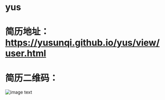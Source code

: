 # yus
# 简历地址：https://yusunqi.github.io/yus/view/user.html

# 简历二维码：
![image text](https://yusunqi.github.io/yus/image/1.jpg)
